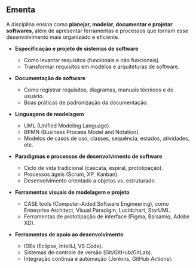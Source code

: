## Ementa

A disciplina ensina como **planejar, modelar, documentar e projetar softwares**, além de apresentar ferramentas e processos que tornam esse desenvolvimento mais organizado e eficiente.

* **Especificação e projeto de sistemas de software**

  * Como levantar requisitos (funcionais e não funcionais).
  * Transformar requisitos em modelos e arquiteturas de software.

* **Documentação de software**

  * Como registrar requisitos, diagramas, manuais técnicos e de usuário.
  * Boas práticas de padronização da documentação.

* **Linguagens de modelagem**

  * UML (Unified Modeling Language).
  * BPMN (Business Process Model and Notation).
  * Modelos de casos de uso, classes, sequência, estados, atividades, etc.

* **Paradigmas e processos de desenvolvimento de software**

  * Ciclo de vida tradicional (cascata, espiral, prototipação).
  * Processos ágeis (Scrum, XP, Kanban).
  * Desenvolvimento orientado a objetos vs. estruturado.

* **Ferramentas visuais de modelagem e projeto**

  * CASE tools (Computer-Aided Software Engineering), como Enterprise Architect, Visual Paradigm, Lucidchart, StarUML.
  * Ferramentas de prototipação de interface (Figma, Balsamiq, Adobe XD).
  
  
* **Ferramentas de apoio ao desenvolvimento**

  * IDEs (Eclipse, IntelliJ, VS Code).
  * Sistemas de controle de versão (Git/GitHub/GitLab).
  * Integração contínua e automação (Jenkins, GitHub Actions).
